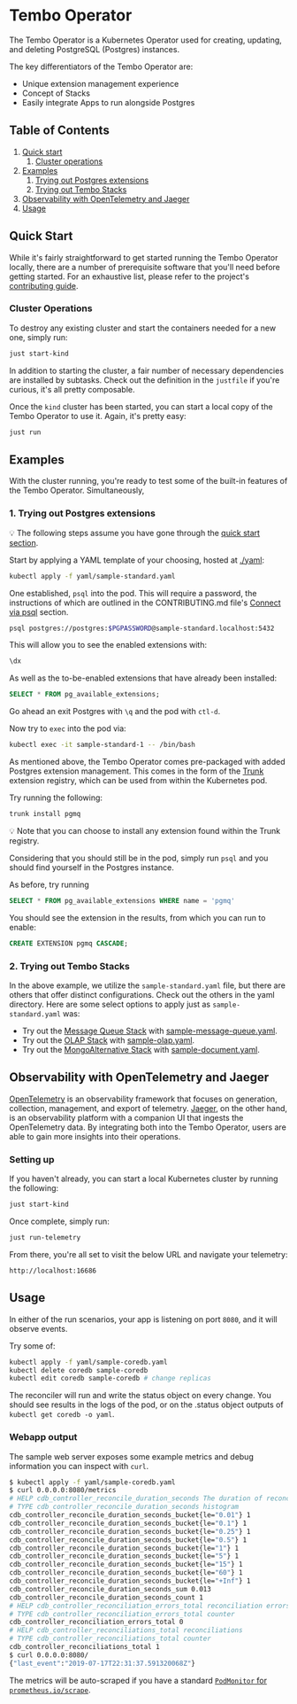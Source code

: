 # Tembo Operator

The Tembo Operator is a Kubernetes Operator used for creating, updating, and deleting PostgreSQL (Postgres) instances.

The key differentiators of the Tembo Operator are:

- Unique extension management experience
- Concept of Stacks
- Easily integrate Apps to run alongside Postgres

## Table of Contents

1. [Quick start](#quick-start)
    1. [Cluster operations](#cluster-operations)
2. [Examples](#examples)
    1. [Trying out Postgres extensions](#1-trying-out-postgres-extensions)
    2. [Trying out Tembo Stacks](#2-trying-out-tembo-stacks) 
3. [Observability with OpenTelemetry and Jaeger](#observability-with-opentelemetry-and-jaeger)
4. [Usage](#usage)

## Quick Start

While it's fairly straightforward to get started running the Tembo Operator locally, there are a number of prerequisite software that you'll need before getting started.
For an exhaustive list, please refer to the project's [contributing guide](./CONTRIBUTING.md).

### Cluster Operations

To destroy any existing cluster and start the containers needed for a new one, simply run:

```bash
just start-kind
```

In addition to starting the cluster, a fair number of necessary dependencies are installed by subtasks. Check out the definition in the `justfile` if you're curious, it's all pretty composable.

Once the `kind` cluster has been started, you can start a local copy of the Tembo Operator to use it. Again, it's pretty easy:

```bash
just run
```

## Examples

With the cluster running, you're ready to test some of the built-in features of the Tembo Operator.
Simultaneously, 

### 1. Trying out Postgres extensions

:bulb: The following steps assume you have gone through the [quick start section](#quick-start).

Start by applying a YAML template of your choosing, hosted at [./yaml](./yaml):

```bash
kubectl apply -f yaml/sample-standard.yaml
```

One established, `psql` into the pod.
This will require a password, the instructions of which are outlined in the CONTRIBUTING.md file's [Connect via psql](https://github.com/tembo-io/tembo/blob/main/tembo-operator/CONTRIBUTING.md#4-connect-via-psql) section.

```bash
psql postgres://postgres:$PGPASSWORD@sample-standard.localhost:5432
```

This will allow you to see the enabled extensions with:

```sql
\dx
```

As well as the to-be-enabled extensions that have already been installed:

```sql
SELECT * FROM pg_available_extensions;
```

Go ahead an exit Postgres with `\q` and the pod with `ctl-d`.

Now try to `exec` into the pod via:

```bash
kubectl exec -it sample-standard-1 -- /bin/bash
```

As mentioned above, the Tembo Operator comes pre-packaged with added Postgres extension management.
This comes in the form of the [Trunk](https://pgt.dev/) extension registry, which can be used from within the Kubernetes pod.

Try running the following:

```bash
trunk install pgmq
```

:bulb: Note that you can choose to install any extension found within the Trunk registry.

Considering that you should still be in the pod, simply run `psql` and you should find yourself in the Postgres instance.

As before, try running

```sql
SELECT * FROM pg_available_extensions WHERE name = 'pgmq'
```

You should see the extension in the results, from which you can run to enable:

```sql
CREATE EXTENSION pgmq CASCADE;
```

### 2. Trying out Tembo Stacks

In the above example, we utilize the `sample-standard.yaml` file, but there are others that offer distinct configurations.
Check out the others in the yaml directory.
Here are some select options to apply just as `sample-standard.yaml` was:

- Try out the [Message Queue Stack](https://tembo.io/docs/tembo-stacks/message-queue) with [sample-message-queue.yaml](./yaml/sample-message-queue.yaml).
- Try out the [OLAP Stack](https://tembo.io/docs/tembo-stacks/olap) with [sample-olap.yaml](./yaml/sample-olap.yaml).
- Try out the [MongoAlternative Stack](https://tembo.io/docs/tembo-stacks/mongo-alternative) with [sample-document.yaml](./yaml/sample-document.yaml).

## Observability with OpenTelemetry and Jaeger

[OpenTelemetry](https://opentelemetry.io/) is an observability framework that focuses on generation, collection, management, and export of telemetry.
[Jaeger](https://www.jaegertracing.io/), on the other hand, is an observability platform with a companion UI that ingests the OpenTelemetry data.
By integrating both into the Tembo Operator, users are able to gain more insights into their operations.

### Setting up

If you haven't already, you can start a local Kubernetes cluster by running the following:

```bash
just start-kind
```

Once complete, simply run:

```bash
just run-telemetry
```

From there, you're all set to visit the below URL and navigate your telemetry:
```
http://localhost:16686
```

## Usage

In either of the run scenarios, your app is listening on port `8080`, and it will observe events.

Try some of:

```sh
kubectl apply -f yaml/sample-coredb.yaml
kubectl delete coredb sample-coredb
kubectl edit coredb sample-coredb # change replicas
```

The reconciler will run and write the status object on every change. You should see results in the logs of the pod, or on the .status object outputs of `kubectl get coredb -o yaml`.

### Webapp output

The sample web server exposes some example metrics and debug information you can inspect with `curl`.

```sh
$ kubectl apply -f yaml/sample-coredb.yaml
$ curl 0.0.0.0:8080/metrics
# HELP cdb_controller_reconcile_duration_seconds The duration of reconcile to complete in seconds
# TYPE cdb_controller_reconcile_duration_seconds histogram
cdb_controller_reconcile_duration_seconds_bucket{le="0.01"} 1
cdb_controller_reconcile_duration_seconds_bucket{le="0.1"} 1
cdb_controller_reconcile_duration_seconds_bucket{le="0.25"} 1
cdb_controller_reconcile_duration_seconds_bucket{le="0.5"} 1
cdb_controller_reconcile_duration_seconds_bucket{le="1"} 1
cdb_controller_reconcile_duration_seconds_bucket{le="5"} 1
cdb_controller_reconcile_duration_seconds_bucket{le="15"} 1
cdb_controller_reconcile_duration_seconds_bucket{le="60"} 1
cdb_controller_reconcile_duration_seconds_bucket{le="+Inf"} 1
cdb_controller_reconcile_duration_seconds_sum 0.013
cdb_controller_reconcile_duration_seconds_count 1
# HELP cdb_controller_reconciliation_errors_total reconciliation errors
# TYPE cdb_controller_reconciliation_errors_total counter
cdb_controller_reconciliation_errors_total 0
# HELP cdb_controller_reconciliations_total reconciliations
# TYPE cdb_controller_reconciliations_total counter
cdb_controller_reconciliations_total 1
$ curl 0.0.0.0:8080/
{"last_event":"2019-07-17T22:31:37.591320068Z"}
```

The metrics will be auto-scraped if you have a standard [`PodMonitor` for `prometheus.io/scrape`](https://github.com/prometheus-community/helm-charts/blob/b69e89e73326e8b504102a75d668dc4351fcdb78/charts/prometheus/values.yaml#L1608-L1650).
